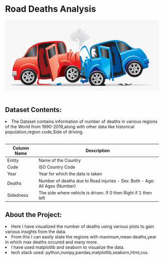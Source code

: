 # Road Deaths Analysis



<center><img src= "https://raw.githubusercontent.com/ashwinshetgaonkar/kaggle-kernel-images/main/car-accident.png" alt ="car accident"style='width:600px;'></center><br>

## Dataset Contents:
<li> The Dataset contains information of number of deaths in various regions of the World from 1990-2019,along with other data like historical population,region code,Side of driving.</li><br>



| Column Name  |	Description        |
| ------------ | ------------------  |
|Entity        |Name of the Country   |
|Code          |	ISO Country Code    |
|Year          |	Year for which the data is taken |
|Deaths	       |Number of deaths due to Road injuries - Sex: Both - Age: All Ages (Number) |
|Sidedness	   |The side where vehicle is driven. If 0 then Right if 1 then left |


## About the Project:
<li> Here I have visualized the number of deaths using various plots to gain various insights from the data.</li>
<li> From this I can easily state the regions with maximum,mean deaths,year in which max deaths occured and many more.</li>
<li> I have used matplotlib and seaborn to visualize the data.</li>
<li> tech stack used: python,numpy,pandas,matplotlib,seaborn,html,css.</li>

